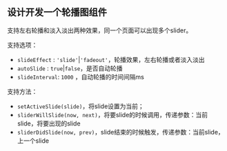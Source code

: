 ## 设计开发一个轮播图组件

支持左右轮播和淡入淡出两种效果，同一个页面可以出现多个slider。

支持选项：
* `slideEffect` : `'slide'`|`'fadeout'`，轮播效果，左右轮播或者淡入淡出
* `autoSlide` : `true`|`false`，是否自动轮播
* `slideInterval`: `1000` ，自动轮播的时间间隔ms

支持方法：
* `setActiveSlide(slide)`，将slide设置为当前；
* `sliderWillSlide(now, next)`，将要slide的时候调用，传递参数：当前slide，将要出现的slide
* `sliderDidSlide(now, prev)`，slide结束的时候触发，传递参数：当前slide，上一个slide
